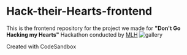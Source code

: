 # Hack-their-Hearts-frontend

This is the frontend repository for the project we made for **"Don't Go Hacking my Hearts"** Hackathon conducted by [MLH](mlh.io) 
![gallery](https://user-images.githubusercontent.com/83456083/153928266-a6c628b3-7253-4330-82ab-8957a35fb7b3.jpg)


Created with CodeSandbox
